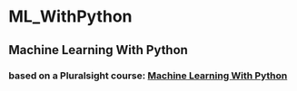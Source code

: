 # ML_WithPython

## Machine Learning With Python

### based on a Pluralsight course: [Machine Learning With Python](https://app.pluralsight.com/player?course=python-understanding-machine-learning "Pluralsight Course")